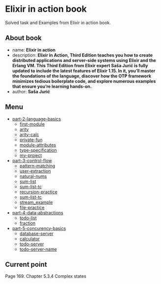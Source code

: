 # Elixir in action book

Solved task and Examples from Elixir in action book.

## About book

- name: **Elixir in action**
- description: **Elixir in Action, Third Edition teaches you how to create distributed applications and server-side systems using Elixir and the Erlang VM. This Third Edition from Elixir expert Saša Jurić is fully updated to include the latest features of Elixir 1.15. In it, you’ll master the foundations of the language, discover how the OTP framework minimizes tedious boilerplate code, and explore numerous examples that ensure you’re learning hands-on.**
- author: **Saša Jurić**

## Menu

- [part-2-language-basics](part-2-language-basics)
    - [first-module](part-2-language-basics/geometry.ex)
    - [arity](part-2-language-basics/arity.ex)
    - [arity-calc](part-2-language-basics/arity_calc.ex)
    - [private-fun](part-2-language-basics/private_fun.ex)
    - [module-attributes](part2-language-basics/module_attributes.ex)
    - [type-specification](part2-language-basics/type_specification.ex)
    - [my-project](part2-language-basics/my_project)
- [part-3-control-flow](part-3-control-flow)
    - [pattern-matching](part-3-control-flow/pattern_matching.ex)
    - [user-extraction](part-3-control-flow/user_extraction.ex)
    - [natural-nums](part-3-control-flow/natural_nums.ex)
    - [sum-list](part-3-control-flow/sum_list.ex)
    - [sum-list-tc](part-3-control-flow/sum_list_tc.ex)
    - [recursion-practice](part-3-control-flow/recursion_practice)
    - [sum-list-tc](part-3-control-flow/sum_list_tc.ex)
    - [stream_example](part-3-control-flow/stream_example.ex)
    - [file-practice](part-3-control-flow/file_practice)
- [part-4-data-abstractions](part-4-data-abstractions)
    - [todo-list](part-4-data-abstractions/todo_list)
    - [fraction](part-4-data-abstractions/fraction)
- [part-5-concurency-basics](part-5-concurency-basics)
    - [database-server](part-5-concurency-basics/database_server.ex)
    - [calculator](part-5-concurency-basics/calculator)
    - [todo-server](part-5-concurency-basics/todo_server)
    - [todo-server-name](part-5-concurency-basics/todo_server_name)

## Current point

Page 169. Chapter 5.3.4 Complex states